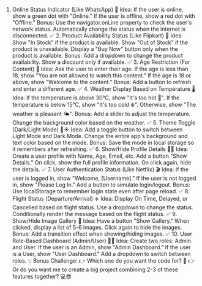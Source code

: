 1. Online Status Indicator (Like WhatsApp) 💬
Idea:
If the user is online, show a green dot with "Online."
If the user is offline, show a red dot with "Offline."
Bonus:
Use the navigator.onLine property to check the user's network status.
Automatically change the status when the internet is disconnected.
✅ 2. Product Availability Status (Like Flipkart) 🛒
Idea:
Show "In Stock" if the product is available.
Show "Out of Stock" if the product is unavailable.
Display a "Buy Now" button only when the product is available.
Bonus:
Add a dropdown to change the product availability.
Show a discount only if available.
✅ 3. Age Restriction (For Content) 🚫
Idea:
Ask the user to enter their age.
If the age is less than 18, show "You are not allowed to watch this content."
If the age is 18 or above, show "Welcome to the content."
Bonus:
Add a button to refresh and enter a different age.
✅ 4. Weather Display Based on Temperature 🌡
Idea:
If the temperature is above 30°C, show "It's too hot 🥵".
If the temperature is below 15°C, show "It's too cold ❄️".
Otherwise, show "The weather is pleasant 🌤".
Bonus:
Add a slider to adjust the temperature.
Change the background color based on the weather.
✅ 5. Theme Toggle (Dark/Light Mode) 🌙☀️
Idea:
Add a toggle button to switch between Light Mode and Dark Mode.
Change the entire app's background and text color based on the mode.
Bonus:
Save the mode in local storage so it remembers after refreshing.
✅ 6. Show/Hide Profile Details 🙋‍♂️
Idea:
Create a user profile with Name, Age, Email, etc.
Add a button "Show Details."
On click, show the full profile information.
On click again, hide the details.
✅ 7. User Authentication Status (Like Netflix) 🎬
Idea:
If the user is logged in, show "Welcome, [Username]."
If the user is not logged in, show "Please Log In."
Add a button to simulate login/logout.
Bonus:
Use localStorage to remember login state even after page reload.
✅ 8. Flight Status (Departure/Arrival) ✈️
Idea:
Display On Time, Delayed, or Cancelled based on flight status.
Use a dropdown to change the status.
Conditionally render the message based on the flight status.
✅ 9. Show/Hide Image Gallery 📸
Idea:
Have a button "Show Gallery."
When clicked, display a list of 5-6 images.
Click again to hide the images.
Bonus:
Add a transition effect when showing/hiding images.
✅ 10. User Role-Based Dashboard (Admin/User) 🧑‍💻
Idea:
Create two roles: Admin and User.
If the user is an Admin, show "Admin Dashboard."
If the user is a User, show "User Dashboard."
Add a dropdown to switch between roles.
💡 Bonus Challenge:
👉 Which one do you want the code for? 🚀
👉 Or do you want me to create a big project combining 2-3 of these features together? 💻😎



